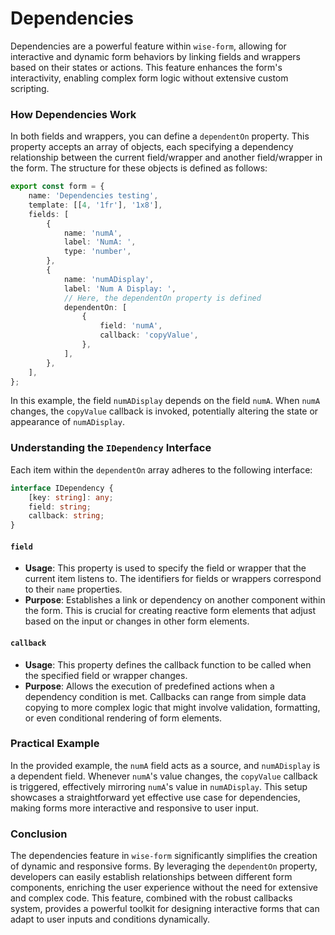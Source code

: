# Dependencies

Dependencies are a powerful feature within `wise-form`, allowing for interactive and dynamic form behaviors by linking
fields and wrappers based on their states or actions. This feature enhances the form's interactivity, enabling complex
form logic without extensive custom scripting.

### How Dependencies Work

In both fields and wrappers, you can define a `dependentOn` property. This property accepts an array of objects, each
specifying a dependency relationship between the current field/wrapper and another field/wrapper in the form. The
structure for these objects is defined as follows:

```typescript
export const form = {
	name: 'Dependencies testing',
	template: [[4, '1fr'], '1x8'],
	fields: [
		{
			name: 'numA',
			label: 'NumA: ',
			type: 'number',
		},
		{
			name: 'numADisplay',
			label: 'Num A Display: ',
			// Here, the dependentOn property is defined
			dependentOn: [
				{
					field: 'numA',
					callback: 'copyValue',
				},
			],
		},
	],
};
```

In this example, the field `numADisplay` depends on the field `numA`. When `numA` changes, the `copyValue` callback is
invoked, potentially altering the state or appearance of `numADisplay`.

### Understanding the `IDependency` Interface

Each item within the `dependentOn` array adheres to the following interface:

```typescript
interface IDependency {
	[key: string]: any;
	field: string;
	callback: string;
}
```

#### `field`

-   **Usage**: This property is used to specify the field or wrapper that the current item listens to. The identifiers
    for fields or wrappers correspond to their `name` properties.
-   **Purpose**: Establishes a link or dependency on another component within the form. This is crucial for creating
    reactive form elements that adjust based on the input or changes in other form elements.

#### `callback`

-   **Usage**: This property defines the callback function to be called when the specified field or wrapper changes.
-   **Purpose**: Allows the execution of predefined actions when a dependency condition is met. Callbacks can range from
    simple data copying to more complex logic that might involve validation, formatting, or even conditional rendering
    of form elements.

### Practical Example

In the provided example, the `numA` field acts as a source, and `numADisplay` is a dependent field. Whenever `numA`'s
value changes, the `copyValue` callback is triggered, effectively mirroring `numA`'s value in `numADisplay`. This setup
showcases a straightforward yet effective use case for dependencies, making forms more interactive and responsive to
user input.

### Conclusion

The dependencies feature in `wise-form` significantly simplifies the creation of dynamic and responsive forms. By
leveraging the `dependentOn` property, developers can easily establish relationships between different form components,
enriching the user experience without the need for extensive and complex code. This feature, combined with the robust
callbacks system, provides a powerful toolkit for designing interactive forms that can adapt to user inputs and
conditions dynamically.
